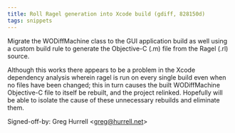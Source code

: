 ```yaml
---
title: Roll Ragel generation into Xcode build (gdiff, 828150d)
tags: snippets
---
```


Migrate the WODiffMachine class to the GUI application build as well using a custom build rule to generate the Objective-C (.m) file from the Ragel (.rl) source.

Although this works there appears to be a problem in the Xcode dependency analysis wherein ragel is run on every single build even when no files have been changed; this in turn causes the built WODiffMachine Objective-C file to itself be rebuilt, and the project relinked. Hopefully will be able to isolate the cause of these unnecessary rebuilds and eliminate them.

Signed-off-by: Greg Hurrell &lt;greg@hurrell.net&gt;
